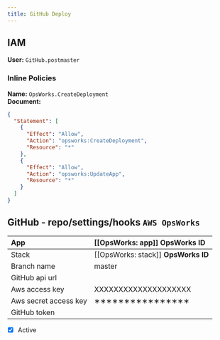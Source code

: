 ```yaml
---
title: GitHub Deploy
---
```


## IAM
**User:** `GitHub.postmaster`

### Inline Policies
**Name:** `OpsWorks.CreateDeployment`  
**Document:**
```json
{
  "Statement": [
    {
      "Effect": "Allow",
      "Action": "opsworks:CreateDeployment",
      "Resource": "*"
    },
    {
      "Effect": "Allow",
      "Action": "opsworks:UpdateApp",
      "Resource": "*"
    }
  ]
}
```

## GitHub - repo/settings/hooks `AWS OpsWorks`
App | [[OpsWorks: app]] **OpsWorks ID**
:--- | :--- 
Stack | [[OpsWorks: stack]] **OpsWorks ID**
Branch name | master
GitHub api url | |
Aws access key | XXXXXXXXXXXXXXXXXXXX
Aws secret access key | ∗∗∗∗∗∗∗∗∗∗∗∗∗∗∗∗
GitHub token | |

- [x] Active